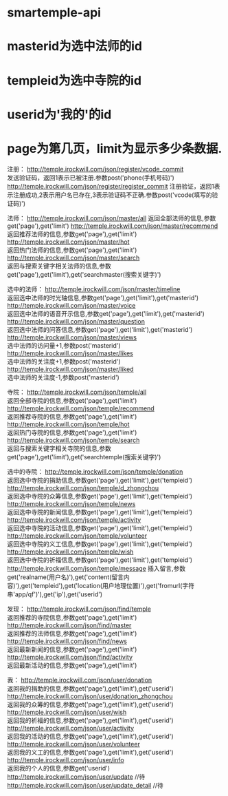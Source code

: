 # smartemple-api
# masterid为选中法师的id
# templeid为选中寺院的id
# userid为'我的'的id
# page为第几页，limit为显示多少条数据.


注册：
http://temple.irockwill.com/json/register/vcode_commit         
发送验证码，返回1表示已被注册.参数post('phone(手机号码)')
http://temple.irockwill.com/json/register/register_commit      注册验证，返回1表示注册成功,2表示用户名已存在,3表示验证码不正确.参数post('vcode(填写的验证码)')


法师：
http://temple.irockwill.com/json/master/all
返回全部法师的信息,参数get('page'),get('limit') 
http://temple.irockwill.com/json/master/recommend                
返回推荐法师的信息,参数get('page'),get('limit') 
http://temple.irockwill.com/json/master/hot                       
返回热门法师的信息,参数get('page'),get('limit') 
http://temple.irockwill.com/json/master/search                    
返回与搜索关键字相关法师的信息,参数get('page'),get('limit'),get('searchmaster(搜索关键字)') 

选中的法师：
http://temple.irockwill.com/json/master/timeline              
返回选中法师的时光轴信息,参数get('page'),get('limit'),get('masterid')
http://temple.irockwill.com/json/master/voice               
返回选中法师的语音开示信息,参数get('page'),get('limit'),get('masterid')
http://temple.irockwill.com/json/master/question             
返回选中法师的问答信息,参数get('page'),get('limit'),get('masterid')
http://temple.irockwill.com/json/master/views          
选中法师的访问量+1,参数post('masterid')
http://temple.irockwill.com/json/master/likes                 
选中法师的关注度+1,参数post('masterid')
http://temple.irockwill.com/json/master/liked                 
选中法师的关注度-1,参数post('masterid')


寺院：
http://temple.irockwill.com/json/temple/all                      
返回全部寺院的信息,参数get('page'),get('limit')
http://temple.irockwill.com/json/temple/recommend                  
返回推荐寺院的信息,参数get('page'),get('limit')
http://temple.irockwill.com/json/temple/hot                     
返回热门寺院的信息,参数get('page'),get('limit')
http://temple.irockwill.com/json/temple/search                
返回与搜索关键字相关寺院的信息,参数get('page'),get('limit'),get('searchtemple(搜索关键字)')

选中的寺院：
http://temple.irockwill.com/json/temple/donation             
返回选中寺院的捐助信息,参数get('page'),get('limit'),get('templeid')
http://temple.irockwill.com/json/temple/d_zhongchou           
返回选中寺院的众筹信息,参数get('page'),get('limit'),get('templeid')
http://temple.irockwill.com/json/temple/news                 
返回选中寺院的新闻信息,参数get('page'),get('limit'),get('templeid')
http://temple.irockwill.com/json/temple/activity              
返回选中寺院的活动信息,参数get('page'),get('limit'),get('templeid')
http://temple.irockwill.com/json/temple/volunteer              
返回选中寺院的义工信息,参数get('page'),get('limit'),get('templeid')
http://temple.irockwill.com/json/temple/wish                
返回选中寺院的祈福信息,参数get('page'),get('limit'),get('templeid')
http://temple.irockwill.com/json/temple/message
插入留言,参数get('realname(用户名)'),get('content(留言内容)'),get('templeid'),get('location(用户地理位置)'),get('fromurl(字符串'app/qf')'),get('ip'),get('userid')


发现：
http://temple.irockwill.com/json/find/temple                      
返回推荐的寺院信息,参数get('page'),get('limit')
http://temple.irockwill.com/json/find/master                     
返回推荐的法师信息,参数get('page'),get('limit')
http://temple.irockwill.com/json/find/news                     
返回最新新闻的信息,参数get('page'),get('limit')
http://temple.irockwill.com/json/find/activity                  
返回最新活动的信息,参数get('page'),get('limit')


我：
http://temple.irockwill.com/json/user/donation                 
返回我的捐助的信息,参数get('page'),get('limit'),get('userid')
http://temple.irockwill.com/json/user/donation_zhongchou      
返回我的众筹的信息,参数get('page'),get('limit'),get('userid')
http://temple.irockwill.com/json/user/wish                    
返回我的祈福的信息,参数get('page'),get('limit'),get('userid')
http://temple.irockwill.com/json/user/activity                
返回我的活动的信息,参数get('page'),get('limit'),get('userid')
http://temple.irockwill.com/json/user/volunteer               
返回我的义工的信息,参数get('page'),get('limit'),get('userid')
http://temple.irockwill.com/json/user/info              
返回我的个人的信息,参数get('userid')
http://temple.irockwill.com/json/user/update            //待
http://temple.irockwill.com/json/user/update_detail     //待

